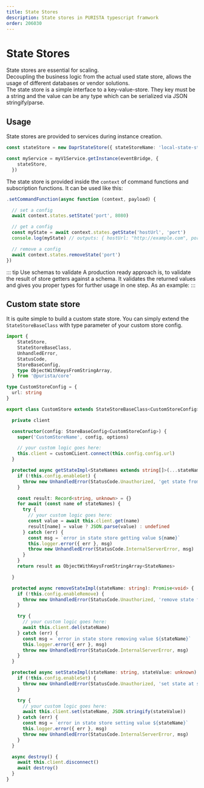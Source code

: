 ```yaml
---
title: State Stores
description: State stores in PURISTA typescript framwork
order: 206030
---
```


# State Stores

State stores are essential for scaling.  
Decoupling the business logic from the actual used state store, allows the usage of different databases or vendor solutions.  
The state store is a simple interface to a key-value-store. They key must be a string and the value can be any type which can be serialized via JSON stringify/parse.

## Usage

State stores are provided to services during instance creation.

```typescript
const stateStore = new DaprStateStore({ stateStoreName: 'local-state-store' })

const myService = myV1Service.getInstance(eventBridge, {
    stateStore,
  })
```

The state store is provided inside the `context` of command functions and subscription functions.
It can be used like this:

```typescript
.setCommandFunction(async function (context, payload) {

  // set a config
  await context.states.setState('port', 8080)

  // get a config
  const myState = await context.states.getState('hostUrl', 'port')
  console.log(myState) // outputs: { hostUrl: "http://example.com", port: 8080 }

  // remove a config
  await context.states.removeState('port')
})
```

::: tip Use schemas to validate
A production ready approach is, to validate the result of store getters against a schema.
It validates the returned values and gives you proper types for further usage in one step.
As an example:
:::

## Custom state store

It is quite simple to build a custom state store.
You can simply extend the `StateStoreBaseClass` with type parameter of your custom store config.

```typescript
import { 
    StateStore,
    StateStoreBaseClass,
    UnhandledError,
    StatusCode,
    StoreBaseConfig,
    type ObjectWithKeysFromStringArray,
  } from '@purista/core'

type CustomStoreConfig = {
  url: string
}

export class CustomStore extends StateStoreBaseClass<CustomStoreConfig> implements StateStore {

  private client

  constructor(config: StoreBaseConfig<CustomStoreConfig>) {
    super('CustomStoreName', config, options)

    // your custom logic goes here:
    this.client = customCLient.connect(this.config.config.url)
  }

  protected async getStateImpl<StateNames extends string[]>(...stateNames: StateNames): Promise<ObjectWithKeysFromStringArray<StateNames>> {
    if (!this.config.enableGet) {
      throw new UnhandledError(StatusCode.Unauthorized, 'get state from store is disabled by config')
    }

    const result: Record<string, unknown> = {}
    for await (const name of stateNames) {
      try {
        // your custom logic goes here:
        const value = await this.client.get(name)
        result[name] = value ? JSON.parse(value) : undefined
      } catch (err) {
        const msg = `error in state store getting value ${name}`
        this.logger.error({ err }, msg)
        throw new UnhandledError(StatusCode.InternalServerError, msg)
      }
    }
    return result as ObjectWithKeysFromStringArray<StateNames>

  }

  protected async removeStateImpl(stateName: string): Promise<void> {
    if (!this.config.enableRemove) {
      throw new UnhandledError(StatusCode.Unauthorized, 'remove state from store is disabled by config')
    }

    try {
      // your custom logic goes here:
      await this.client.del(stateName)
    } catch (err) {
      const msg = `error in state store removing value ${stateName}`
      this.logger.error({ err }, msg)
      throw new UnhandledError(StatusCode.InternalServerError, msg)
    }
  }

  protected async setStateImpl(stateName: string, stateValue: unknown) {
    if (!this.config.enableSet) {
      throw new UnhandledError(StatusCode.Unauthorized, 'set state at store is disabled by config')
    }

    try {
      // your custom logic goes here:
      await this.client.set(stateName, JSON.stringify(stateValue))
    } catch (err) {
      const msg = `error in state store setting value ${stateName}`
      this.logger.error({ err }, msg)
      throw new UnhandledError(StatusCode.InternalServerError, msg)
    }
  }

  async destroy() {
    await this.client.disconnect()
    await destroy()
  }
}
```
